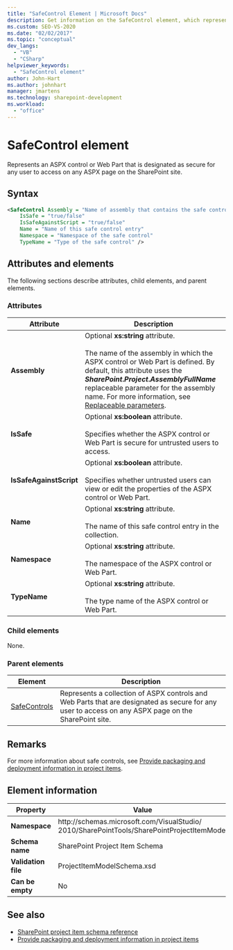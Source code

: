```yaml
---
title: "SafeControl Element | Microsoft Docs"
description: Get information on the SafeControl element, which represents an ASPX control or web part marked as secure for a user to access on a SharePoint site's ASPX page.
ms.custom: SEO-VS-2020
ms.date: "02/02/2017"
ms.topic: "conceptual"
dev_langs:
  - "VB"
  - "CSharp"
helpviewer_keywords:
  - "SafeControl element"
author: John-Hart
ms.author: johnhart
manager: jmartens
ms.technology: sharepoint-development
ms.workload:
  - "office"
---
```

# SafeControl element
  Represents an ASPX control or Web Part that is designated as secure for any user to access on any ASPX page on the SharePoint site.

## Syntax

```xml
<SafeControl Assembly = "Name of assembly that contains the safe control"
    IsSafe = "true/false"
    IsSafeAgainstScript = "true/false"
    Name = "Name of this safe control entry"
    Namespace = "Namespace of the safe control"
    TypeName = "Type of the safe control" />
```

## Attributes and elements
 The following sections describe attributes, child elements, and parent elements.

### Attributes

|Attribute|Description|
|---------------|-----------------|
|**Assembly**|Optional **xs:string** attribute.<br /><br /> The name of the assembly in which the ASPX control or Web Part is defined. By default, this attribute uses the **$SharePoint.Project.AssemblyFullName$** replaceable parameter for the assembly name. For more information, see [Replaceable parameters](../sharepoint/replaceable-parameters.md).|
|**IsSafe**|Optional **xs:boolean** attribute.<br /><br /> Specifies whether the ASPX control or Web Part is secure for untrusted users to access.|
|**IsSafeAgainstScript**|Optional **xs:boolean** attribute.<br /><br /> Specifies whether untrusted users can view or edit the properties of the ASPX control or Web Part.|
|**Name**|Optional **xs:string** attribute.<br /><br /> The name of this safe control entry in the collection.|
|**Namespace**|Optional **xs:string** attribute.<br /><br /> The namespace of the ASPX control or Web Part.|
|**TypeName**|Optional **xs:string** attribute.<br /><br /> The type name of the ASPX control or Web Part.|

### Child elements
 None.

### Parent elements

|Element|Description|
|-------------|-----------------|
|[SafeControls](../sharepoint/safecontrols-element.md)|Represents a collection of ASPX controls and Web Parts that are designated as secure for any user to access on any ASPX page on the SharePoint site.|

## Remarks
 For more information about safe controls, see [Provide packaging and deployment information in project items](../sharepoint/providing-packaging-and-deployment-information-in-project-items.md).

## Element information

|Property|Value|
|-|-|
|**Namespace**|http:\/\/schemas.microsoft.com/VisualStudio/<br>2010/SharePointTools/SharePointProjectItemModel|
|**Schema name**|SharePoint Project Item Schema|
|**Validation file**|ProjectItemModelSchema.xsd|
|**Can be empty**|No|

## See also
- [SharePoint project item schema reference](../sharepoint/sharepoint-project-item-schema-reference.md)
- [Provide packaging and deployment information in project items](../sharepoint/providing-packaging-and-deployment-information-in-project-items.md)
